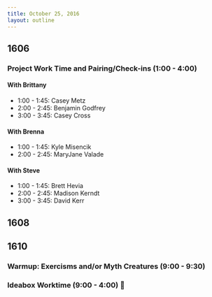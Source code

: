 ```yaml
---
title: October 25, 2016
layout: outline
---
```


## 1606

### Project Work Time and Pairing/Check-ins (1:00 - 4:00)

#### With Brittany

- 1:00 - 1:45: Casey Metz
- 2:00 - 2:45: Benjamin Godfrey
- 3:00 - 3:45: Casey Cross

#### With Brenna

- 1:00 - 1:45: Kyle Misencik
- 2:00 - 2:45: MaryJane Valade

#### With Steve

- 1:00 - 1:45: Brett Hevia
- 2:00 - 2:45: Madison Kerndt
- 3:00 - 3:45: David Kerr

## 1608


## 1610

### Warmup: Exercisms and/or Myth Creatures (9:00 - 9:30)

### Ideabox Worktime (9:00 - 4:00) :muscle:

